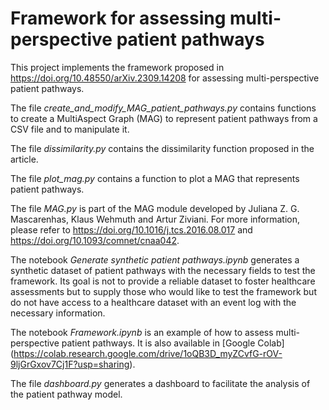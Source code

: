 # Framework for assessing multi-perspective patient pathways

This project implements the framework proposed in https://doi.org/10.48550/arXiv.2309.14208 for assessing multi-perspective patient pathways.

The file *create_and_modify_MAG_patient_pathways.py* contains functions to create a MultiAspect Graph (MAG) to represent patient pathways from a CSV file and to manipulate it.

The file *dissimilarity.py* contains the dissimilarity function proposed in the article.

The file *plot_mag.py* contains a function to plot a  MAG that represents patient pathways.

The file *MAG.py* is part of the MAG module developed by Juliana Z. G. Mascarenhas, Klaus Wehmuth and Artur Ziviani. For more information, please refer to https://doi.org/10.1016/j.tcs.2016.08.017 and  https://doi.org/10.1093/comnet/cnaa042.

The notebook *Generate synthetic patient pathways.ipynb* generates a synthetic dataset of patient pathways with the necessary fields to test the framework. Its goal is not to provide a reliable dataset to foster healthcare assessments but to supply those who would like to test the framework but do not have access to a healthcare dataset with an event log with the necessary information.

The notebook *Framework.ipynb* is an example of how to assess multi-perspective patient pathways. It is also available in [Google Colab] (https://colab.research.google.com/drive/1oQB3D_myZCvfG-rOV-9ljGrGxov7Cj1F?usp=sharing).

The file *dashboard.py* generates a dashboard to facilitate the analysis of the patient pathway model.